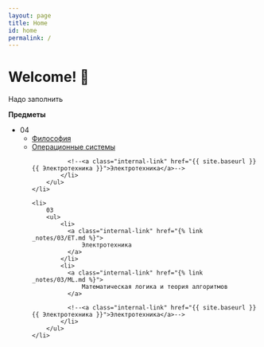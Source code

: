 ```yaml
---
layout: page
title: Home
id: home
permalink: /
---
```


# Welcome! 🌱

Надо заполнить

**Предметы**

<ul>
    <li>
        04
        <ul>
            <li>
              <a class="internal-link" href="{% link _notes/04/PH.md %}">
                  Философия
              </a>
            </li>
            <li>
              <a class="internal-link" href="{% link _notes/04/OS.md %}"> 
                  Операционные системы
              </a>
              
              <!--<a class="internal-link" href="{{ site.baseurl }}{{ Электротехника }}">Электротехника</a>-->
            </li>
        </ul>
    </li>

    <li>
        03
        <ul>
            <li>
              <a class="internal-link" href="{% link _notes/03/ET.md %}">
                  Электротехника
              </a>
            </li>
            <li>
              <a class="internal-link" href="{% link _notes/03/ML.md %}"> 
                  Математическая логика и теория алгоритмов 
              </a>
              
              <!--<a class="internal-link" href="{{ site.baseurl }}{{ Электротехника }}">Электротехника</a>-->
            </li>
        </ul>
    </li>
</ul>

<!--
<strong>Recently updated notes</strong>

<ul>
  {% assign recent_notes = site.notes | sort: "last_modified_at_timestamp" | reverse %}
  {% for note in recent_notes limit: 5 %}
    <li>
      {{ note.last_modified_at | date: "%Y-%m-%d" }} — <a class="internal-link" href="{{ site.baseurl }}{{ note.url }}">{{ note.title }}</a>
    </li>
  {% endfor %}
</ul>
-->

<style>
  .wrapper {
    max-width: 46em;
  }
</style>
